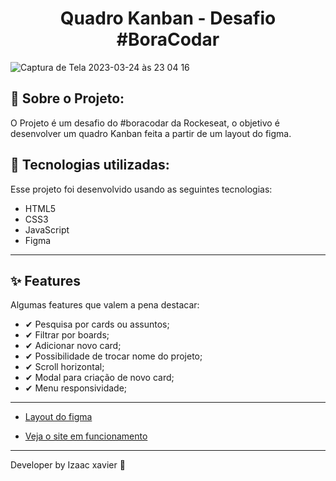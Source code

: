 
<h1 align="center">Quadro Kanban - Desafio #BoraCodar</h1>

![Captura de Tela 2023-03-24 às 23 04 16](https://user-images.githubusercontent.com/105816549/227682139-e1ced3ec-001e-4957-b9d9-2997e21ba35e.png)

## 📖 Sobre o Projeto:

O Projeto é um desafio do #boracodar da Rockeseat, o objetivo é desenvolver um quadro Kanban feita a partir de um layout do figma.

## 🚀 Tecnologias utilizadas:

Esse projeto foi desenvolvido usando as seguintes tecnologias:

- HTML5
- CSS3
- JavaScript
- Figma
<hr>

## ✨ Features

 Algumas features que valem a pena destacar:
 

- ✔ Pesquisa por cards ou assuntos;
- ✔ Filtrar por boards;
- ✔ Adicionar novo card;
- ✔ Possibilidade de trocar nome do projeto;
- ✔ Scroll horizontal;
- ✔ Modal para criação de novo card;
- ✔ Menu responsividade;


<hr>

 - [Layout do figma](https://www.figma.com/file/2EYwRMabl2gU9sg8prSC6c/%23boracodar---Desafio-12-(Community)?node-id=11-31&t=Q3QcGJFstteoDy1T-0)

 - [Veja o site em funcionamento](https://quadrokanban.netlify.app)
 
<hr>
Developer by Izaac xavier 💜
